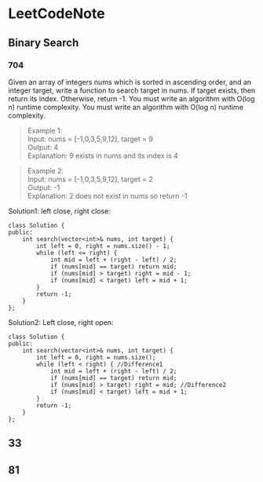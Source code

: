 # LeetCodeNote

## Binary Search
### 704
Given an array of integers nums which is sorted in ascending order, and an integer target, write a function to search target in nums. If target exists, then return its index. Otherwise, return -1. You must write an algorithm with O(log n) runtime complexity. You must write an algorithm with O(log n) runtime complexity.
> Example 1:  
Input: nums = [-1,0,3,5,9,12], target = 9  
Output: 4  
Explanation: 9 exists in nums and its index is 4  

> Example 2:  
  Input: nums = [-1,0,3,5,9,12], target = 2  
  Output: -1  
  Explanation: 2 does not exist in nums so return -1  

Solution1: left close, right close:
```
class Solution {
public:
    int search(vector<int>& nums, int target) {
        int left = 0, right = nums.size() - 1;
        while (left <= right) {
            int mid = left + (right - left) / 2;
            if (nums[mid] == target) return mid;
            if (nums[mid] > target) right = mid - 1;
            if (nums[mid] < target) left = mid + 1;
        }
        return -1;
    }
};
```
Solution2: Left close, right open:
```
class Solution {
public:
    int search(vector<int>& nums, int target) {
        int left = 0, right = nums.size();
        while (left < right) { //Difference1
            int mid = left + (right - left) / 2;
            if (nums[mid] == target) return mid;
            if (nums[mid] > target) right = mid; //Difference2
            if (nums[mid] < target) left = mid + 1;
        }
        return -1;
    }
};
```

## 33

## 81
